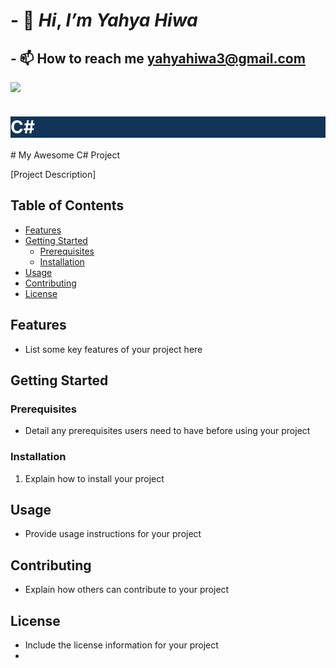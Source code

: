 # - 👋 _Hi_, _I’m_ _Yahya_ _Hiwa_ 
## - 📫 How to reach me yahyahiwa3@gmail.com
<img src="https://images.unsplash.com/reserve/bOvf94dPRxWu0u3QsPjF_tree.jpg?ixlib=rb-4.0.3&ixid=M3wxMjA3fDB8MHxzZWFyY2h8M3x8bmF0dXJhbHxlbnwwfHwwfHx8MA%3D%3D&w=1000&q=80" >
<h1 style="background-color: #123456; color: white;">C#</h1>
# My Awesome C# Project

[Project Description]

## Table of Contents
- [Features](#features)
- [Getting Started](#getting-started)
  - [Prerequisites](#prerequisites)
  - [Installation](#installation)
- [Usage](#usage)
- [Contributing](#contributing)
- [License](#license)

## Features
- List some key features of your project here

## Getting Started
### Prerequisites
- Detail any prerequisites users need to have before using your project

### Installation
1. Explain how to install your project

## Usage
- Provide usage instructions for your project

## Contributing
- Explain how others can contribute to your project

## License
- Include the license information for your project
- 
